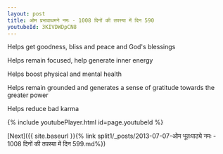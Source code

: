 ```yaml
---
layout: post
title: ओम प्रभावाथमने नमः - 1008 दिनों की तपस्या में दिन 590
youtubeId: 3KIVDWDpCN8
---
```

 
 
Helps get goodness, bliss and peace and God's blessings
 
Helps remain focused, help generate inner energy 
 
Helps boost physical and mental health 
 
Helps remain grounded and generates a sense of gratitude towards the greater power 
 
Helps reduce bad karma
 
 
 
 


{% include youtubePlayer.html id=page.youtubeId %}
 
[Next]({{ site.baseurl }}{% link  split1/_posts/2013-07-07-ओम भूतःपाठ्ये नमः - 1008 दिनों की तपस्या में दिन 599.md%})
 
